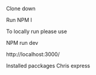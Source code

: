 Clone down

Run NPM I

To locally run please use

NPM run dev

http://localhost:3000/

Installed pacckages
Chris express
